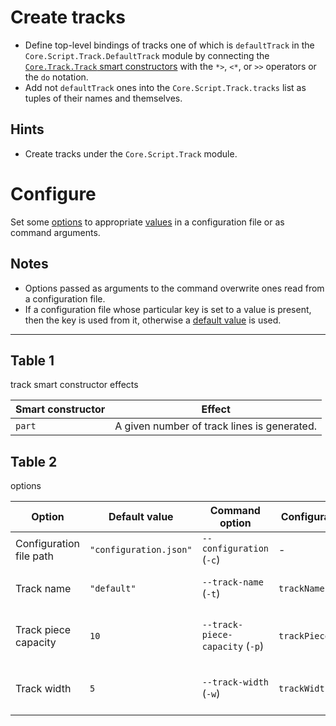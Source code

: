 # Create tracks

- Define top-level bindings of tracks one of which is `defaultTrack` in the
  `Core.Script.Track.DefaultTrack` module by connecting the [`Core.Track.Track`
  smart constructors](#table-1) with the `*>`, `<*`, or `>>` operators or the
  `do` notation.
- Add not `defaultTrack` ones into the `Core.Script.Track.tracks` list as
  tuples of their names and themselves.

## Hints

- Create tracks under the `Core.Script.Track` module.

# Configure

Set some [options](#table-2) to appropriate [values](#table-2) in a
configuration file or as command arguments.

## Notes

- Options passed as arguments to the command overwrite ones read from a
  configuration file.
- If a configuration file whose particular key is set to a value is present,
  then the key is used from it, otherwise a [default value](#table-2) is used.

---

## Table 1

track smart constructor effects

|Smart constructor|Effect                                     |
|-----------------|-------------------------------------------|
|`part`           |A given number of track lines is generated.|

## Table 2

options

|Option                 |Default value         |Command option                 |Configuration key   |Description                                                    |
|-----------------------|----------------------|-------------------------------|--------------------|---------------------------------------------------------------|
|Configuration file path|`"configuration.json"`|`--configuration` (`-c`)       |-                   |a configuration file path                                      |
|Track name             |`"default"`           |`--track-name` (`-t`)          |`trackName`         |a name of a track to interpret                                 |
|Track piece capacity   |`10`                  |`--track-piece-capacity` (`-p`)|`trackPieceCapacity`|a number of track lines rendered at a time                     |
|Track width            |`5`                   |`--track-width` (`-w`)         |`trackWidth`        |a number of the `Core.Track.Cell` values in a single track line|
